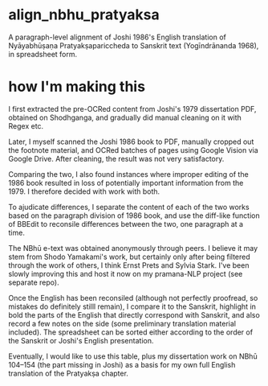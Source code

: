 # align_nbhu_pratyaksa

A paragraph-level alignment of Joshi 1986's English translation of Nyāyabhūṣaṇa Pratyakṣapariccheda to Sanskrit text (Yogīndrānanda 1968), in spreadsheet form.

# how I'm making this

I first extracted the pre-OCRed content from Joshi's 1979 dissertation PDF, obtained on Shodhganga, and gradually did manual cleaning on it with Regex etc.

Later, I myself scanned the Joshi 1986 book to PDF, manually cropped out the footnote material, and OCRed batches of pages using Google Vision via Google Drive. After cleaning, the result was not very satisfactory.

Comparing the two, I also found instances where improper editing of the 1986 book resulted in loss of potentially important information from the 1979. I therefore decided with work with both.

To ajudicate differences, I separate the content of each of the two works based on the paragraph division of 1986 book, and use the diff-like function of BBEdit to reconsile differences between the two, one paragraph at a time.

The NBhū e-text was obtained anonymously through peers. I believe it may stem from Shodo Yamakami's work, but certainly only after being filtered through the work of others, I think Ernst Prets and Sylvia Stark. I've been slowly improving this and host it now on my pramana-NLP project (see separate repo).

Once the English has been reconsiled (although not perfectly proofread, so mistakes do definitely stilll remain), I compare it to the Sanskrit, highlight in bold the parts of the English that directly correspond with Sanskrit, and also record a few notes on the side (some preliminary translation material included). The spreadsheet can be sorted either according to the order of the Sanskrit or Joshi's English presentation.

Eventually, I would like to use this table, plus my dissertation work on NBhū 104–154 (the part missing in Joshi) as a basis for my own full English translation of the Pratyakṣa chapter.